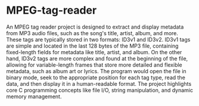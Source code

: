# MPEG-tag-reader
An MPEG tag reader project is designed to extract and display metadata from MP3 audio files, such as the song's title, artist, album, and more. These tags are typically stored in two formats: ID3v1 and ID3v2. ID3v1 tags are simple and located in the last 128 bytes of the MP3 file, containing fixed-length fields for metadata like title, artist, and album. On the other hand, ID3v2 tags are more complex and found at the beginning of the file, allowing for variable-length frames that store more detailed and flexible metadata, such as album art or lyrics. The program would open the file in binary mode, seek to the appropriate position for each tag type, read the data, and then display it in a human-readable format. The project highlights core C programming concepts like file I/O, string manipulation, and dynamic memory management.
